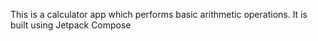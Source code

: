 This is a calculator app which performs basic arithmetic operations.
It is built using Jetpack Compose
